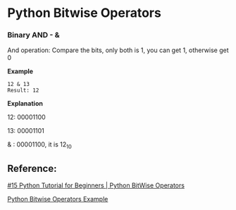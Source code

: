 # Python Bitwise Operators 

### Binary AND - &

And operation: Compare the bits, only both is 1, you can get 1, otherwise get 0

**Example**

```
12 & 13 
Result: 12
```

**Explanation**

12: 00001100

13: 00001101

& : 00001100,  it is $12_{10}$

## Reference:

[#15 Python Tutorial for Beginners | Python BitWise Operators](https://www.youtube.com/watch?v=PyfKCvHALj8)

[Python Bitwise Operators Example](https://www.tutorialspoint.com/python/bitwise_operators_example.htm)

